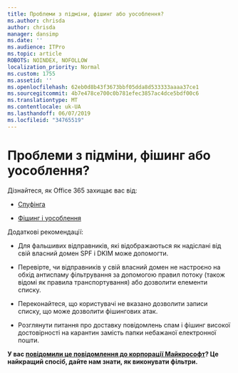 ```yaml
---
title: Проблеми з підміни, фішинг або уособлення?
ms.author: chrisda
author: chrisda
manager: dansimp
ms.date: ''
ms.audience: ITPro
ms.topic: article
ROBOTS: NOINDEX, NOFOLLOW
localization_priority: Normal
ms.custom: 1755
ms.assetid: ''
ms.openlocfilehash: 62eb0d8b43f3673bbf05dda8d533333aaaa37ce1
ms.sourcegitcommit: 4b7e478ce700c0b781efec3857ac4dce5bdf00c6
ms.translationtype: MT
ms.contentlocale: uk-UA
ms.lasthandoff: 06/07/2019
ms.locfileid: "34765519"
---
```

# <a name="issues-with-spoofing-phishing-or-impersonation"></a>Проблеми з підміни, фішинг або уособлення?

Дізнайтеся, як Office 365 захищає вас від:

- [Спуфінга](https://docs.microsoft.com/office365/securitycompliance/anti-spoofing-protection)

- [Фішинг і уособлення](https://docs.microsoft.com/office365/securitycompliance/atp-anti-phishing)

Додаткові рекомендації:

- Для фальшивих відправників, які відображаються як надіслані від свій власний домен SPF і DKIM може допомогти.

- Перевірте, чи відправників у свій власний домен не настроєно на обхід антиспаму фільтрування за допомогою правил потоку (також відомі як правила транспортування) або дозволити елементи списку.

- Переконайтеся, що користувачі не вказано дозволити записи списку, що може дозволити фішингових атак.

- Розглянути питання про доставку повідомлень спам і фішинг високої достовірності на карантин замість папки небажаної електронної пошти.

**У вас [повідомили це повідомлення до корпорації Майкрософт](https://support.office.com/article/b5caa9f1-cdf3-4443-af8c-ff724ea719d2)? Це найкращий спосіб, дайте нам знати, як виконувати фільтри.**
